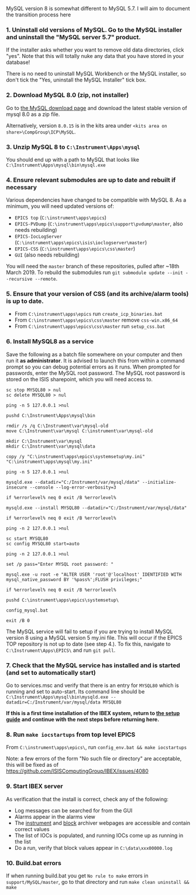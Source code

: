 MySQL version 8 is somewhat different to MySQL 5.7. I will aim to document the transition process here

### 1. Uninstall old versions of MySQL. Go to the MySQL installer and uninstall the "MySQL server 5.7" product.

If the installer asks whether you want to remove old data directories, click "yes". Note that this will totally nuke any data that you have stored in your database!

There is no need to uninstall MySQL Workbench or the MySQL installer, so don't tick the "Yes, uninstall the MySQL Installer" tick box.

### 2. Download MySQL 8.0 (zip, not installer)

Go to [the MySQL download page](https://dev.mysql.com/downloads/mysql/) and download the latest stable version of mysql 8.0 as a zip file.

Alternatively, version `8.0.15` is in the kits area under `<kits area on share>\CompGroup\ICP\MySQL`.

### 3. Unzip MySQL 8 to `C:\Instrument\Apps\mysql`

You should end up with a path to MySQL that looks like `C:\Instrument\Apps\mysql\bin\mysql.exe`

### 4. Ensure relevant submodules are up to date and rebuilt if necessary

Various dependencies have changed to be compatible with MySQL 8. As a minimum, you will need updated versions of:
- `EPICS top` (`C:\instrument\apps\epics`)
- `EPICS-PVDump` (`C:\instrument\apps\epics\support\pvdump\master`, also needs rebuilding)
- `EPICS-IocLogServer` (`C:\instrument\apps\epics\isis\ioclogserver\master`)
- `EPICS-CSS` (`C:\instrument\apps\epics\css\master`)
- `GUI` (also needs rebuilding)

You will need the `master` branch of these repositories, pulled after ~18th March 2019.
To rebuild the submodules run `git submodule update --init --recursive --remote`.

### 5. Ensure that your version of CSS (and its archive/alarm tools) is up to date.

- From `C:\instrument\apps\epics` run `create_icp_binaries.bat`
- From `C:\instrument\apps\epics\css\master` remove `css-win.x86_64`
- From `C:\instrument\apps\epics\css\master` run `setup_css.bat`

### 6. Install MySQL8 as a service

Save the following as a batch file somewhere on your computer and then run it **as administrator**. It is advised to launch this from within a command prompt so you can debug potential errors as it runs. When prompted for passwords, enter the MySQL root password. The MySQL root password is stored on the ISIS sharepoint, which you will need access to. 

```
sc stop MYSQL80 > nul
sc delete MYSQL80 > nul

ping -n 5 127.0.0.1 >nul

pushd C:\Instrument\Apps\mysql\bin

rmdir /s /q C:\Instrument\var\mysql-old
move C:\Instrument\var\mysql C:\instrument\var\mysql-old

mkdir C:\Instrument\var\mysql
mkdir C:\Instrument\var\mysql\data

copy /y "C:\instrument\apps\epics\systemsetup\my.ini" "C:\instrument\apps\mysql\my.ini"

ping -n 5 127.0.0.1 >nul

mysqld.exe --datadir="C:/Instrument/var/mysql/data" --initialize-insecure --console --log-error-verbosity=3

if %errorlevel% neq 0 exit /B %errorlevel%

mysqld.exe --install MYSQL80 --datadir="C:/Instrument/var/mysql/data"

if %errorlevel% neq 0 exit /B %errorlevel%

ping -n 2 127.0.0.1 >nul

sc start MYSQL80
sc config MYSQL80 start=auto

ping -n 2 127.0.0.1 >nul

set /p pass="Enter MYSQL root password: "

mysql.exe -u root -e "ALTER USER 'root'@'localhost' IDENTIFIED WITH mysql_native_password BY '%pass%';FLUSH privileges;"

if %errorlevel% neq 0 exit /B %errorlevel%

pushd C:\instrument\apps\epics\systemsetup\

config_mysql.bat

exit /B 0
```

The MySQL service will fail to setup if you are trying to install MySQL version 8 using a MySQL version 5 my.ini file. This will occur if the EPICS TOP repository is not up to date (see step 4.). To fix this, navigate to `C:\Instrument\Apps\EPICS\` and run `git pull`.

### 7. Check that the MySQL service has installed and is started (and set to automatically start)

Go to services.msc and verify that there is an entry for `MYSQL80` which is running and set to auto-start. Its command line should be `C:\Instrument\Apps\mysql\bin\mysqld.exe --datadir=C:/Instrument/var/mysql/data MYSQL80`


**If this is a first time installation of the IBEX system, return to [the setup guide](https://github.com/ISISComputingGroup/ibex_developers_manual/wiki/First-time-installing-and-building-(Windows))**
**and continue with the next steps before returning here.**

### 8. Run `make iocstartups` from top level EPICS

From `C:\instrument\apps\epics\`, run `config_env.bat && make iocstartups`

Note: a few errors of the form "No such file or directory" are acceptable, this will be fixed as of https://github.com/ISISComputingGroup/IBEX/issues/4080

### 9. Start IBEX server

As verification that the install is correct, check any of the following:
- Log messages can be searched for from the GUI
- Alarms appear in the alarms view
- The [instrument](http://localhost:4812/group?name=INST) and [block](http://localhost:4813/group?name=BLOCKS) archiver webpages are accessible and contain correct values
- The list of IOCs is populated, and running IOCs come up as running in the list
- Do a run, verify that block values appear in `C:\data\xxx00000.log`

### 10. Build.bat errors

If when running build.bat you get `No rule to make` errors in `support/MySQL/master`, go to that directory and run `make clean uninstall && make`